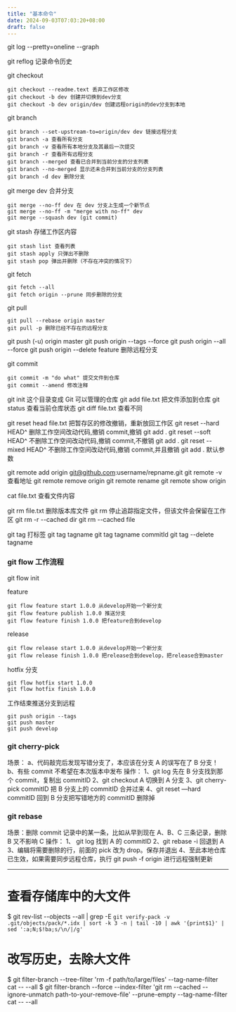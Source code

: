 ```yaml
---
title: "基本命令"
date: 2024-09-03T07:03:20+08:00
draft: false
---
```


git log --pretty=oneline --graph

git reflog 记录命令历史

git checkout

```
git checkout --readme.text 丢弃工作区修改
git checkout -b dev 创建并切换到dev分支
git checkout -b dev origin/dev 创建远程origin的dev分支到本地
```

git branch

```
git branch --set-upstream-to=origin/dev dev 链接远程分支
git branch -a 查看所有分支
git branch -v 查看所有本地分支及其最后一次提交
git branch -r 查看所有远程分支
git branch --merged 查看已合并到当前分支的分支列表
git branch --no-merged 显示还未合并到当前分支的分支列表
git branch -d dev 删除分支
```

git merge dev 合并分支

```
git merge --no-ff dev 在 dev 分支上生成一个新节点
git merge --no-ff -m "merge with no-ff" dev
git merge --squash dev (git commit)
```

git stash 存储工作区内容

```
git stash list 查看列表
git stash apply 只弹出不删除
git stash pop 弹出并删除（不存在冲突的情况下）
```

git fetch

```
git fetch --all
git fetch origin --prune 同步删除的分支
```

git pull

```
git pull --rebase origin master
git pull -p 删除已经不存在的远程分支
```

git push (-u) origin master
git push origin --tags --force
git push origin --all --force
git push origin --delete feature 删除远程分支

git commit

```
git commit -m "do what" 提交文件到仓库
git commit --amend 修改注释
```

git init 这个目录变成 Git 可以管理的仓库
git add file.txt 把文件添加到仓库
git status 查看当前仓库状态
git diff file.txt 查看不同

git reset head file.txt
把暂存区的修改撤销，重新放回工作区
git reset --hard HEAD^
删除工作空间改动代码,撤销 commit,撤销 git add .
git reset --soft HEAD^
不删除工作空间改动代码,撤销 commit,不撤销 git add .
git reset --mixed HEAD^
不删除工作空间改动代码,撤销 commit,并且撤销 git add . 默认参数

git remote add origin <git@github.com>:username/repname.git
git remote -v 查看地址
git remote remove origin
git remote rename <old> <new>
git remote show origin

cat file.txt 查看文件内容

git rm file.txt 删除版本库文件
git rm 停止追踪指定文件，但该文件会保留在工作区
git rm -r --cached dir
git rm --cached file

git tag 打标签
git tag tagname
git tag tagname commitId
git tag --delete tagname

### git flow 工作流程

git flow init

feature

```
git flow feature start 1.0.0 从develop开始一个新分支
git flow feature publish 1.0.0 推送分支
git flow feature finish 1.0.0 把feature合到develop

```

release

```
git flow release start 1.0.0 从develop开始一个新分支
git flow release finish 1.0.0 把release合到develop，把release合到master
```

hotfix 分支

```
git flow hotfix start 1.0.0
git flow hotfix finish 1.0.0
```

工作结束推送分支到远程

```
git push origin --tags
git push master
git push develop
```

### git cherry-pick

场景：
a、代码敲完后发现写错分支了，本应该在分支 A 的误写在了 B 分支！
b、有些 commit 不希望在本次版本中发布
操作：
1、git log 先在 B 分支找到那个 commit，复制出 commitID
2、git checkout A 切换到 A 分支
3、git cherry-pick commitID 把 B 分支上的 commitID 合并过来
4、git reset —hard commitID 回到 B 分支把写错地方的 commitID 删除掉

### git rebase

场景：删除 commit 记录中的某一条，比如从早到现在 A、B、C 三条记录，删除 B 又不影响 C
操作：
1、 git log 找到 A 的 commitID
2、git rebase -i <A-commitID> 回退到 A
3、编辑将需要删除的行，前面的 pick 改为 drop。保存并退出
4、至此本地仓库已生效，如果需要同步远程仓库，执行 git push -f origin <BranchName>进行远程强制更新

---

# 查看存储库中的大文件

$ git rev-list --objects --all | grep -E `git verify-pack -v .git/objects/pack/*.idx | sort -k 3 -n | tail -10 | awk '{print$1}' | sed ':a;N;$!ba;s/\n/|/g'`

# 改写历史，去除大文件

$ git filter-branch --tree-filter 'rm -f path/to/large/files' --tag-name-filter cat -- --all
$ git filter-branch --force --index-filter 'git rm --cached --ignore-unmatch path-to-your-remove-file' --prune-empty --tag-name-filter cat -- --all
